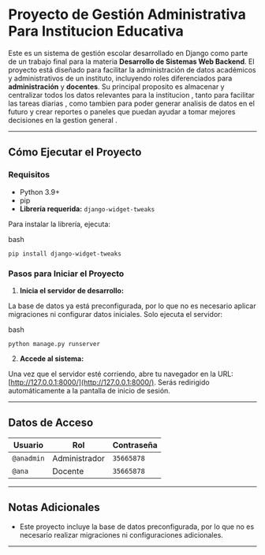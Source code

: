 # Proyecto de Gestión Administrativa Para Institucion Educativa

Este es un sistema de gestión escolar desarrollado en Django como parte de un trabajo final para la materia **Desarrollo de Sistemas Web Backend**. 
El proyecto está diseñado para facilitar la administración de datos académicos y administrativos de un instituto, incluyendo roles diferenciados para **administración** y **docentes**.
Su principal proposito es almacenar y centralizar todos los datos relevantes para la institucion , tanto para facilitar las tareas diarias , como tambien para poder generar analisis de datos en el futuro 
y crear reportes o paneles que puedan ayudar a tomar mejores decisiones en la gestion general .

---

## Cómo Ejecutar el Proyecto

### Requisitos

- Python 3.9+
- pip
- **Librería requerida:** `django-widget-tweaks`

Para instalar la librería, ejecuta:

bash

```pip install django-widget-tweaks```



### Pasos para Iniciar el Proyecto

1. **Inicia el servidor de desarrollo:**

La base de datos ya está preconfigurada, por lo que no es necesario aplicar migraciones ni configurar datos iniciales. Solo ejecuta el servidor:

bash

```python manage.py runserver```

2. **Accede al sistema:**

Una vez que el servidor esté corriendo, abre tu navegador en la URL: [http://127.0.0.1:8000/](http://127.0.0.1:8000/). Serás redirigido automáticamente a la pantalla de inicio de sesión.

---

## Datos de Acceso

| Usuario    | Rol          | Contraseña |
|------------|--------------|------------|
| `@anadmin` | Administrador | `35665878` |
| `@ana`     | Docente       | `35665878` |


---

## Notas Adicionales

- Este proyecto incluye la base de datos preconfigurada, por lo que no es necesario realizar migraciones ni configuraciones adicionales.

---


